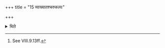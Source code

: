 +++
title = "15 व्याख्यातश्चरुकल्पः"

+++

<details><summary>थिते</summary>

15. The procedure of the ritual of the rice-pap has been (already) explained.[^1]   

[^1]: See VIII.9.13ff.  
</details>
